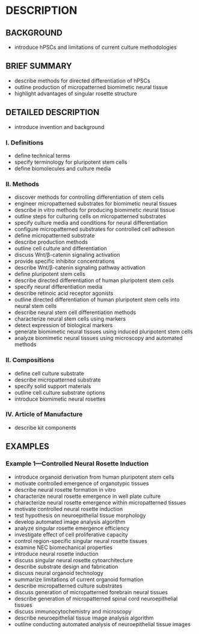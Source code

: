 # DESCRIPTION

## BACKGROUND

- introduce hPSCs and limitations of current culture methodologies

## BRIEF SUMMARY

- describe methods for directed differentiation of hPSCs
- outline production of micropatterned biomimetic neural tissue
- highlight advantages of singular rosette structure

## DETAILED DESCRIPTION

- introduce invention and background

### I. Definitions

- define technical terms
- specify terminology for pluripotent stem cells
- define biomolecules and culture media

### II. Methods

- discover methods for controlling differentiation of stem cells
- engineer micropatterned substrates for biomimetic neural tissues
- describe in vitro methods for producing biomimetic neural tissue
- outline steps for culturing cells on micropatterned substrates
- specify culture media and conditions for neural differentiation
- configure micropatterned substrates for controlled cell adhesion
- define micropatterned substrate
- describe production methods
- outline cell culture and differentiation
- discuss Wnt/β-catenin signaling activation
- provide specific inhibitor concentrations
- describe Wnt/β-catenin signaling pathway activation
- define pluripotent stem cells
- describe directed differentiation of human pluripotent stem cells
- specify neural differentiation media
- describe retinoic acid receptor agonists
- outline directed differentiation of human pluripotent stem cells into neural stem cells
- describe neural stem cell differentiation methods
- characterize neural stem cells using markers
- detect expression of biological markers
- generate biomimetic neural tissues using induced pluripotent stem cells
- analyze biomimetic neural tissues using microscopy and automated methods

### II. Compositions

- define cell culture substrate
- describe micropatterned substrate
- specify solid support materials
- outline cell culture substrate options
- introduce biomimetic neural rosettes

### IV. Article of Manufacture

- describe kit components

## EXAMPLES

### Example 1—Controlled Neural Rosette Induction

- introduce organoid derivation from human pluripotent stem cells
- motivate controlled emergence of organotypic tissues
- describe neural rosette formation in vitro
- characterize neural rosette emergence in well plate culture
- characterize neural rosette emergence within micropatterned tissues
- motivate controlled neural rosette induction
- test hypothesis on neuroepithelial tissue morphology
- develop automated image analysis algorithm
- analyze singular rosette emergence efficiency
- investigate effect of cell proliferative capacity
- control region-specific singular neural rosette tissues
- examine NEC biomechanical properties
- introduce neural rosette induction
- discuss singular neural rosette cytoarchitecture
- describe substrate design and fabrication
- discuss neural organoid technology
- summarize limitations of current organoid formation
- describe micropatterned culture substrates
- discuss generation of micropatterned forebrain neural tissues
- describe generation of micropatterned spinal cord neuroepithelial tissues
- discuss immunocytochemistry and microscopy
- describe neuroepithelial tissue image analysis algorithm
- outline conducting automated analysis of neuroepithelial tissue images

